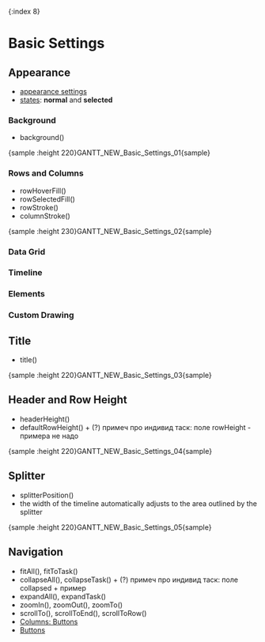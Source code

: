 {:index 8}
# Basic Settings

## Appearance

* [appearance settings](../Appearance_Settings)
* [states](../Common_Settings/Interactivity/States): **normal** and **selected**

### Background

* background()

{sample :height 220}GANTT\_NEW\_Basic\_Settings\_01{sample}

### Rows and Columns

* rowHoverFill()
* rowSelectedFill()
* rowStroke()
* columnStroke()

{sample :height 230}GANTT\_NEW\_Basic\_Settings\_02{sample}

### Data Grid
### Timeline
### Elements
### Custom Drawing

## Title

* title()

{sample :height 220}GANTT\_NEW\_Basic\_Settings\_03{sample}

## Header and Row Height

* headerHeight()
* defaultRowHeight() + (?) примеч про индивид таск: поле rowHeight - примера не надо

{sample :height 220}GANTT\_NEW\_Basic\_Settings\_04{sample}

## Splitter

* splitterPosition()
* the width of the timeline automatically adjusts to the area outlined by the splitter

{sample :height 220}GANTT\_NEW\_Basic\_Settings\_05{sample}

## Navigation

* fitAll(), fitToTask()
* collapseAll(), collapseTask() + (?) примеч про индивид таск: поле collapsed + пример
* expandAll(), expandTask()
* zoomIn(), zoomOut(), zoomTo()
* scrollTo(), scrollToEnd(), scrollToRow()
* [Columns: Buttons](Data_Grid/Columns#buttons)
* [Buttons](Data_Grid/Buttons) 